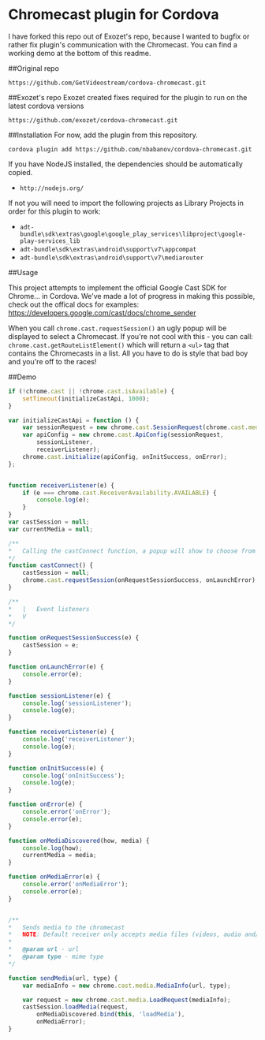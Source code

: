 Chromecast plugin for Cordova
==================

I have forked this repo out of Exozet's repo, because I wanted to bugfix or rather fix plugin's communication with the Chromecast.
You can find a working demo at the bottom of this readme.


##Original repo

```
https://github.com/GetVideostream/cordova-chromecast.git
```

##Exozet's repo
Exozet created fixes required for the plugin to run on the latest cordova versions

```
https://github.com/exozet/cordova-chromecast.git
```


##Installation
For now, add the plugin from this repository.

```
cordova plugin add https://github.com/nbabanov/cordova-chromecast.git
```

If you have NodeJS installed, the dependencies should be automatically copied.

- `http://nodejs.org/`

If not you will need to import the following projects as Library Projects in order for this plugin to work:

- `adt-bundle\sdk\extras\google\google_play_services\libproject\google-play-services_lib`
- `adt-bundle\sdk\extras\android\support\v7\appcompat`
- `adt-bundle\sdk\extras\android\support\v7\mediarouter`

##Usage

This project attempts to implement the official Google Cast SDK for Chrome... in Cordova. We've made a lot of progress in making this possible, check out the offical docs for examples: https://developers.google.com/cast/docs/chrome_sender

When you call `chrome.cast.requestSession()` an ugly popup will be displayed to select a Chromecast. If you're not cool with this - you can call: `chrome.cast.getRouteListElement()` which will return a `<ul>` tag that contains the Chromecasts in a list. All you have to do is style that bad boy and you're off to the races!


##Demo

```javascript
if (!chrome.cast || !chrome.cast.isAvailable) {
    setTimeout(initializeCastApi, 1000);
}

var initializeCastApi = function () {
    var sessionRequest = new chrome.cast.SessionRequest(chrome.cast.media.DEFAULT_MEDIA_RECEIVER_APP_ID);
    var apiConfig = new chrome.cast.ApiConfig(sessionRequest,
        sessionListener,
        receiverListener);
    chrome.cast.initialize(apiConfig, onInitSuccess, onError);
};


function receiverListener(e) {
    if (e === chrome.cast.ReceiverAvailability.AVAILABLE) {
        console.log(e);
    }
}
var castSession = null;
var currentMedia = null;

/**
*	Calling the castConnect function, a popup will show to choose from available devices
*/
function castConnect() {
    castSession = null;
    chrome.cast.requestSession(onRequestSessionSuccess, onLaunchError);
}

/**
*	|	Event listeners
*	V
*/

function onRequestSessionSuccess(e) {
    castSession = e;
}

function onLaunchError(e) {
    console.error(e);
}

function sessionListener(e) {
    console.log('sessionListener');
    console.log(e);
}

function receiverListener(e) {
    console.log('receiverListener');
    console.log(e);
}

function onInitSuccess(e) {
    console.log('onInitSuccess');
    console.log(e);
}

function onError(e) {
    console.error('onError');
    console.error(e);
}

function onMediaDiscovered(how, media) {
    console.log(how);
    currentMedia = media;
}

function onMediaError(e) {
    console.error('onMediaError');
    console.error(e);
}


/**
*	Sends media to the chromecast
*	NOTE: Default receiver only accepts media files (videos, audio and/or subtitles)	
*
*	@param url - url
*	@param type - mime type 
*/

function sendMedia(url, type) {
    var mediaInfo = new chrome.cast.media.MediaInfo(url, type);

    var request = new chrome.cast.media.LoadRequest(mediaInfo);
    castSession.loadMedia(request,
        onMediaDiscovered.bind(this, 'loadMedia'),
        onMediaError);
}
```
